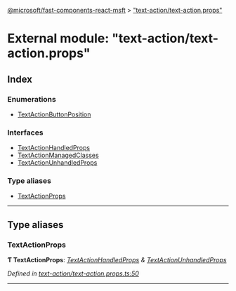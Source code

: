 [@microsoft/fast-components-react-msft](../README.md) > ["text-action/text-action.props"](../modules/_text_action_text_action_props_.md)

# External module: "text-action/text-action.props"

## Index

### Enumerations

* [TextActionButtonPosition](../enums/_text_action_text_action_props_.textactionbuttonposition.md)

### Interfaces

* [TextActionHandledProps](../interfaces/_text_action_text_action_props_.textactionhandledprops.md)
* [TextActionManagedClasses](../interfaces/_text_action_text_action_props_.textactionmanagedclasses.md)
* [TextActionUnhandledProps](../interfaces/_text_action_text_action_props_.textactionunhandledprops.md)

### Type aliases

* [TextActionProps](_text_action_text_action_props_.md#textactionprops)

---

## Type aliases

<a id="textactionprops"></a>

###  TextActionProps

**Ƭ TextActionProps**: *[TextActionHandledProps](../interfaces/_text_action_text_action_props_.textactionhandledprops.md) & [TextActionUnhandledProps](../interfaces/_text_action_text_action_props_.textactionunhandledprops.md)*

*Defined in [text-action/text-action.props.ts:50](https://github.com/Microsoft/fast-dna/blob/164dd3ca/packages/fast-components-react-msft/src/text-action/text-action.props.ts#L50)*

___

